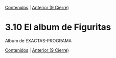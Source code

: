 [Contenidos](../Contenidos.md) \| [Anterior (9 Cierre)](08_Cierre.md)

# 3.10 El album de Figuritas

Album de EXACTAS-PROGRAMA



[Contenidos](../Contenidos.md) \| [Anterior (9 Cierre)](08_Cierre.md)

